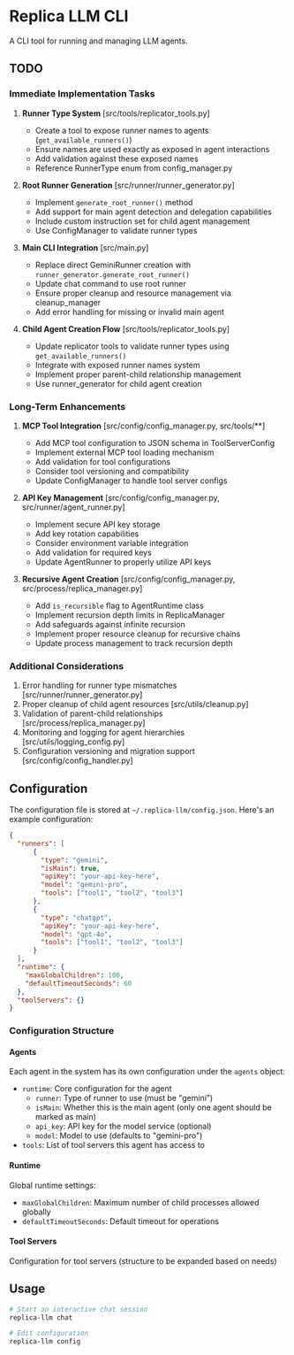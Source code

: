 # Replica LLM CLI

A CLI tool for running and managing LLM agents.

## TODO

### Immediate Implementation Tasks
1. **Runner Type System** [src/tools/replicator_tools.py]
   - Create a tool to expose runner names to agents (`get_available_runners()`)
   - Ensure names are used exactly as exposed in agent interactions
   - Add validation against these exposed names
   - Reference RunnerType enum from config_manager.py

2. **Root Runner Generation** [src/runner/runner_generator.py]
   - Implement `generate_root_runner()` method
   - Add support for main agent detection and delegation capabilities
   - Include custom instruction set for child agent management
   - Use ConfigManager to validate runner types

3. **Main CLI Integration** [src/main.py]
   - Replace direct GeminiRunner creation with `runner_generator.generate_root_runner()`
   - Update chat command to use root runner
   - Ensure proper cleanup and resource management via cleanup_manager
   - Add error handling for missing or invalid main agent

4. **Child Agent Creation Flow** [src/tools/replicator_tools.py]
   - Update replicator tools to validate runner types using `get_available_runners()`
   - Integrate with exposed runner names system
   - Implement proper parent-child relationship management
   - Use runner_generator for child agent creation

### Long-Term Enhancements

1. **MCP Tool Integration** [src/config/config_manager.py, src/tools/**]
   - Add MCP tool configuration to JSON schema in ToolServerConfig
   - Implement external MCP tool loading mechanism
   - Add validation for tool configurations
   - Consider tool versioning and compatibility
   - Update ConfigManager to handle tool server configs

2. **API Key Management** [src/config/config_manager.py, src/runner/agent_runner.py]
   - Implement secure API key storage
   - Add key rotation capabilities
   - Consider environment variable integration
   - Add validation for required keys
   - Update AgentRunner to properly utilize API keys

3. **Recursive Agent Creation** [src/config/config_manager.py, src/process/replica_manager.py]
   - Add `is_recursible` flag to AgentRuntime class
   - Implement recursion depth limits in ReplicaManager
   - Add safeguards against infinite recursion
   - Implement proper resource cleanup for recursive chains
   - Update process management to track recursion depth

### Additional Considerations
1. Error handling for runner type mismatches [src/runner/runner_generator.py]
2. Proper cleanup of child agent resources [src/utils/cleanup.py]
3. Validation of parent-child relationships [src/process/replica_manager.py]
4. Monitoring and logging for agent hierarchies [src/utils/logging_config.py]
5. Configuration versioning and migration support [src/config/config_handler.py]

## Configuration

The configuration file is stored at `~/.replica-llm/config.json`. Here's an example configuration:

```json
{
  "runners": [
      {
        "type": "gemini",
        "isMain": true,
        "apiKey": "your-api-key-here",
        "model": "gemini-pro",
        "tools": ["tool1", "tool2", "tool3"]
      },
      {
        "type": "chatgpt",
        "apiKey": "your-api-key-here",
        "model": "gpt-4o",
        "tools": ["tool1", "tool2", "tool3"]
      }
  ],
  "runtime": {
    "maxGlobalChildren": 100,
    "defaultTimeoutSeconds": 60
  },
  "toolServers": {}
}
```

### Configuration Structure

#### Agents
Each agent in the system has its own configuration under the `agents` object:

- `runtime`: Core configuration for the agent
  - `runner`: Type of runner to use (must be "gemini")
  - `isMain`: Whether this is the main agent (only one agent should be marked as main)
  - `api_key`: API key for the model service (optional)
  - `model`: Model to use (defaults to "gemini-pro")
- `tools`: List of tool servers this agent has access to

#### Runtime
Global runtime settings:

- `maxGlobalChildren`: Maximum number of child processes allowed globally
- `defaultTimeoutSeconds`: Default timeout for operations

#### Tool Servers
Configuration for tool servers (structure to be expanded based on needs)

## Usage

```bash
# Start an interactive chat session
replica-llm chat

# Edit configuration
replica-llm config
```
